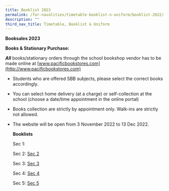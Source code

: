 ```yaml
---
title: Booklist 2023
permalink: /for-navalities/timetable-booklist-n-uniform/booklist-2022/
description: ""
third_nav_title: Timetable, Booklist & Uniform
---
```


<p><strong>Booksales 2023&nbsp;</strong>
	
	       
**Books & Stationary Purchase:**

_**All**_ books/stationary orders through the school bookshop vendor has to be made online at [www.pacificbookstores.com](http://www.pacificbookstores.com)

*   Students who are offered SBB subjects, please select the correct books accordingly.
*   You can select home delivery (at a charge) or self-collection at the school (choose a date/time appointment in the online portal)
*   Books collection are strictly by appointment only. Walk-ins are strictly not allowed.
*   The website will be open from 3 November 2022 to 13 Dec 2022.
	
	**Booklists**
	
	Sec 1:
	
	Sec 2: [Sec 2](/files/Sec%202%20(2).pdf)
	
	Sec 3: [Sec 3 ](/files/Sec%203%20(2).pdf)
	
	Sec 4: [Sec 4](/files/Sec%204%20(2).pdf)
	
	Sec 5: [Sec 5](/files/Sec%205%20(2).pdf)
	
	
	
	
	
	
	
	